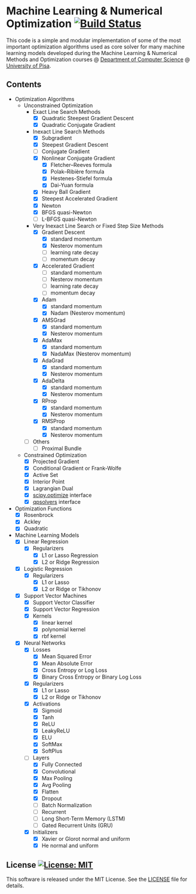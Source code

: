 # Machine Learning & Numerical Optimization [![Build Status](https://travis-ci.org/dmeoli/MachineLearningNumericalOptimization.svg?branch=master)](https://travis-ci.org/dmeoli/MachineLearningNumericalOptimization)

This code is a simple and modular implementation of some of the most important optimization algorithms used as core 
solver for many machine learning models developed during the Machine Learning & Numerical Methods and Optimization 
courses @ [Department of Computer Science](https://www.di.unipi.it/en/) @ [University of Pisa](https://www.unipi.it/index.php/english).

## Contents
- Optimization Algorithms
    - Unconstrained Optimization
        - Exact Line Search Methods
            - [x] Quadratic Steepest Gradient Descent
            - [x] Quadratic Conjugate Gradient
        - Inexact Line Search Methods
            - [x] Subgradient
            - [x] Steepest Gradient Descent
            - [ ] Conjugate Gradient
            - [x] Nonlinear Conjugate Gradient
                - [x] Fletcher–Reeves formula
                - [x] Polak–Ribière formula
                - [x] Hestenes-Stiefel formula
                - [x] Dai-Yuan formula
            - [x] Heavy Ball Gradient
            - [x] Steepest Accelerated Gradient
            - [x] Newton
            - [x] BFGS quasi-Newton
            - [ ] L-BFGS quasi-Newton
        - Very Inexact Line Search or Fixed Step Size Methods
            - [x] Gradient Descent
                - [x] standard momentum
                - [x] Nesterov momentum
                - [ ] learning rate decay
                - [ ] momentum decay
            - [x] Accelerated Gradient
                - [ ] standard momentum
                - [ ] Nesterov momentum
                - [ ] learning rate decay
                - [ ] momentum decay
            - [x] Adam
                - [x] standard momentum
                - [x] Nadam (Nesterov momentum)
            - [x] AMSGrad
                - [x] standard momentum
                - [x] Nesterov momentum
            - [x] AdaMax
                - [x] standard momentum
                - [x] NadaMax (Nesterov momentum)
            - [x] AdaGrad
                - [x] standard momentum
                - [x] Nesterov momentum
            - [x] AdaDelta
                - [x] standard momentum
                - [x] Nesterov momentum
            - [x] RProp
                - [x] standard momentum
                - [x] Nesterov momentum
            - [x] RMSProp
                - [x] standard momentum
                - [x] Nesterov momentum
        - [ ] Others
            - [ ] Proximal Bundle
    - Constrained Optimization
        - [x] Projected Gradient
        - [x] Conditional Gradient or Frank-Wolfe
        - [x] Active Set
        - [x] Interior Point
        - [x] Lagrangian Dual
        - [x] [scipy.optimize](https://docs.scipy.org/doc/scipy/reference/tutorial/optimize.html) interface
        - [x] [qpsolvers](https://github.com/stephane-caron/qpsolvers) interface

- Optimization Functions
    - [x] Rosenbrock
    - [x] Ackley
    - [x] Quadratic
                           
- Machine Learning Models
    - [x] Linear Regression
        - [x] Regularizers
            - [x] L1 or Lasso Regression
            - [x] L2 or Ridge Regression
    - [x] Logistic Regression
        - [x] Regularizers
            - [x] L1 or Lasso
            - [x] L2 or Ridge or Tikhonov
    - [x] Support Vector Machines
        - [x] Support Vector Classifier
        - [x] Support Vector Regression
        - [x] Kernels
            - [x] linear kernel
            - [x] polynomial kernel
            - [x] rbf kernel
    - [x] Neural Networks
        - [x] Losses
            - [x] Mean Squared Error
            - [x] Mean Absolute Error
            - [x] Cross Entropy or Log Loss
            - [x] Binary Cross Entropy or Binary Log Loss
        - [x] Regularizers
            - [x] L1 or Lasso
            - [x] L2 or Ridge or Tikhonov
        - [x] Activations
            - [x] Sigmoid
            - [x] Tanh
            - [x] ReLU
            - [x] LeakyReLU
            - [x] ELU
            - [x] SoftMax
            - [x] SoftPlus
        - [ ] Layers
            - [x] Fully Connected
            - [x] Convolutional
            - [x] Max Pooling
            - [x] Avg Pooling
            - [x] Flatten
            - [x] Dropout
            - [ ] Batch Normalization
            - [ ] Recurrent
            - [ ] Long Short-Term Memory (LSTM)
            - [ ] Gated Recurrent Units (GRU)
        - [x] Initializers
            - [x] Xavier or Glorot normal and uniform
            - [x] He normal and uniform

## License [![License: MIT](https://img.shields.io/badge/License-MIT-yellow.svg)](https://opensource.org/licenses/MIT)

This software is released under the MIT License. See the [LICENSE](LICENSE) file for details.
